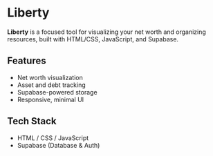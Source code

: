 # Liberty

**Liberty** is a focused tool for visualizing your net worth and organizing resources, built with HTML/CSS, JavaScript, and Supabase.

## Features

- Net worth visualization
- Asset and debt tracking
- Supabase-powered storage
- Responsive, minimal UI

## Tech Stack

- HTML / CSS / JavaScript
- Supabase (Database & Auth)